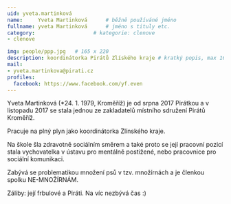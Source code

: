 ```yaml
---
uid: yveta.martinková
name:     Yveta Martinková  	# běžně používáné jméno
fullname: yveta Martinková  	# jméno s tituly etc.
category:                   # kategorie: clenove
- clenove

img: people/ppp.jpg   # 165 x 220
description: koordinátorka Pirátů Zlíského kraje # kratký popis, max 160 znaků
mail:
- yveta.martinkova@pirati.cz
profiles:
  facebook: https://www.facebook.com/yf.even
---
```


Yveta Martinková (*24. 1. 1979, Kroměříž) je od srpna 2017 Pirátkou a v listopadu 2017 se stala jednou ze zakladatelů místního sdružení Pirátů Kroměříž.

Pracuje na plný plyn jako koordinátorka Zlínského kraje.

Na škole šla zdravotně sociálním směrem a také proto se její pracovní pozicí stala vychovatelka v ústavu pro mentálně postižené, nebo pracovnice pro sociální komunikaci.

Zabývá se problematikou množení psů v tzv. množírnách a je členkou spolku NE-MNOŽÍRNÁM.

Záliby: její frbulové a Piráti. Na víc nezbývá čas :)

